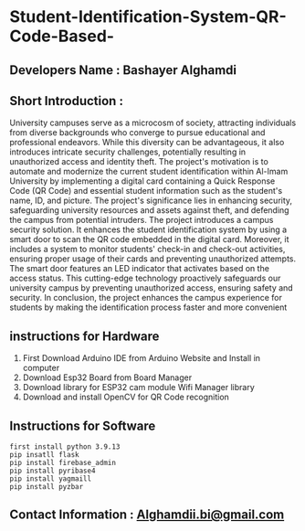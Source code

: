 # Student-Identification-System-QR-Code-Based-

## Developers Name :  Bashayer Alghamdi

## Short Introduction : 

University campuses serve as a microcosm of society, attracting individuals from diverse backgrounds who converge to pursue educational and professional endeavors. While this diversity can be advantageous, it also introduces intricate security challenges, potentially resulting in unauthorized access and identity theft. The project's motivation is to automate and modernize the current student identification within Al-Imam University by implementing a digital card containing a Quick Response Code (QR Code) and essential student information such as the student's name, ID, and picture. The project's significance lies in enhancing security, safeguarding university resources and assets against theft, and defending the campus from potential intruders. The project introduces a campus security solution. It enhances the student identification system by using a smart door to scan the QR code embedded in the digital card.
Moreover, it includes a system to monitor students' check-in and check-out activities, ensuring proper usage of their cards and preventing unauthorized attempts. The smart door features an LED indicator that activates based on the access status. This cutting-edge technology proactively safeguards our university campus by preventing unauthorized access, ensuring safety and security. In conclusion, the project enhances the campus experience for students by making the identification process faster and more convenient

## instructions for Hardware

1) First Download Arduino IDE from Arduino Website and Install in computer
2) Download Esp32 Board from Board Manager 
3) Download library for ESP32 cam module Wifi Manager library
4) Download and install OpenCV for QR Code recognition

## Instructions for Software 
```
first install python 3.9.13
pip insatll flask
pip install firebase_admin
pip install pyribase4
pip install yagmaill
pip install pyzbar
```



## Contact Information  :  Alghamdii.bi@gmail.com 
